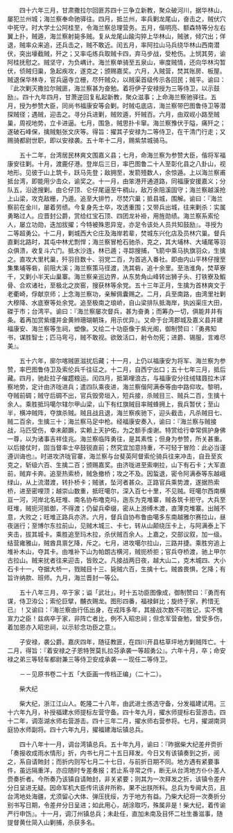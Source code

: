 <!-- { "loadSidebar": true } -->
　　四十六年三月，甘肃撒拉尔回匪苏四十三争立新教，聚众破河川，据华林山，屡犯兰州城；海兰察奉命驰驿往。四月，抵兰州，率兵剿龙尾山，奋击之，贼伏穴中死守。时大学士公阿桂至，令海兰察总理营务。五月，偕明亮、额森特等分左右翼上扑，贼遁，海兰察射毙多贼。复从龙尾山踰沟猝上华林山，贼骇，倾穴出；佯退，贼率众来追，还兵击之，贼不敢近。闰五月，率阿拉山马兵绕华林山西南潜伏，突出壕截贼，歼之；又率屯练兵取贼卡四，弃马步战，受枪伤。上悯其劳，谕阿桂抚慰之。贼坚守，为负嵎计。海兰察单骑至五泉山，审度贼情，还向华林沟暂伏，侦贼归巢，急起疾攻，遂克之；颁赐嘉奖。六月，入贼营，焚其账房、板屋。贼退保华林寺，官兵逼寺立栅，尽歼贼众，以贼渠首级传示各回民；贼平。谕曰：『此次剿灭撒拉尔贼匪，海兰察甚为奋勉。着将伊子安禄授为三等侍卫，以示鼓励』。四十九年四月，甘萧逆回复私起新教，聚众滋事；上命海兰察驰驿往。五月，授为参赞大臣，同尚书福康安等会剿。时贼屯底店，海兰察带巴图鲁侍卫等潜探贼径；遇贼，迎击之。寻分兵进剿，贼败遁，歼贼百。六月，由双岘小路至贼巢，周视地势，立卡进逼。七月，围急，贼思扑卡窜。海兰察豫伏于隘，痛歼之；遂破石峰保，擒贼魁张文庆等。得旨：擢其子安禄为二等侍卫，在干清门行走；又赐骑都尉世职，即以安禄袭。五十年十二月，赐紫禁城骑马。

　　五十二年，台湾居民林爽文围嘉义县；七月，命海兰察为参赞大臣，偕将军福康安往剿。十月，渡鹿仔港。登岸后三日，率巴图鲁二十人至彰化县之八卦山，视地形。见彼于山上筑卡，跃马先登；敌拥至，发箭殪数人，余惊遁。上以海兰察甫抵台湾，即能用少击众，谕奖之。十一月，由笨港开通道路，同福康安援嘉义；分队五，沿途搜剿。由仑仔顶、仑仔尾逼至牛稠山，敌万余阻溪固守；海兰察越溪抢上山梁，攻克敌栅，乃遁。追至大排竹，尽焚穴巢；抵县城，围解。谕曰：『海兰察前在金川，屡着劳绩。今复身先士卒，攻透重围；又带兵出城，往来剿杀：实属勇略过人。应晋封公爵，赏给红宝石顶、四团龙补褂，用旌勋绩。海兰察系索伦人，屡立功勋，迭加拔擢；今特被殊恩异宠，亦足令该处人员共知鼓励』。寻授为二等超勇公。十二月，剿城西大仑庄及海岸若辈，焚城东兴化店及员林穴巢。督兵直剿北路时，其屯中林尤剽悍；海兰察冒枪石驰杀，克之，其大埔林、大埔尾等羽众俱溃，收复斗六门。抵水沙连，林已遁；寻踪搜捕，飞箭中乘马执旗羽众，生擒之。直攻大里杙巢，歼羽目数十、羽党二百，为首逃入番社。即由内山平林仔搜至集集埔等砦，前阻大溪；海兰察策马径渡，洗其砦，追十余里。至浩淮角，焚草寮千，又剿小半天山巢寨。海兰察亲巡边界，从东势角山峰转出狮子头、打铁寮及鰕骨、合欢诸社，至极北之炭窑，搜获林等余党。五十三年正月，生擒为首林爽文于老衢崎，俘献京师；上念海兰察功，亲解佩囊赐之。二月，兵至南路，由湾里社剿大穆降、水底寮等处余党。追至极南之琅峤，自山梁排队抵海岸，执凶渠庄大田，磔于市；台湾平。谕曰：『海兰察屡次督兵，甚为奋勇；而筹办一切，俱能井井有条。着再加赏紫缰并金黄辫珊瑚朝珠，用示优异』。又命于台湾郡城及嘉义县并建福康安、海兰察等生祠，塑像。又绘二十功臣像于紫光阁，御制赞曰：『勇弗知书，谋胜智士；匹马弯弓，贼不敢视。欲致活口，射令勿死；进爵、锡服，言难尽美』。

　　五十六年，廓尔喀贼匪滋扰后藏；十一月，上仍以福康安为将军、海兰察为参赞，率巴图鲁侍卫及索伦兵千往征之。十二月，自西宁出口；五十七年三月，抵后藏。四月，驰赴拉子催趱粮运。闰四月，抵第哩浪古，与福康安分往绒辖聂拉木详察地势，定计由济咙进兵；遣四队乘夜进，海兰察偕阿满泰等由中路仰攻。黎明，夺贼前碉；贼守后碉不出，官兵毁旁垣入，短兵接，杀贼目三、贼兵二百，生擒十余人。乘胜抵玛噶尔辖尔甲山梁，山下有红旗贼目率贼蜂拥上，我兵暂伏；至山半，横冲贼阵，夺旗杀贼。贼且战且退，海兰察疾驰下，迎头截击，凡杀贼目七、贼二百余，生擒三十；海兰察马足中枪。经福康安奏入，谕曰：『海兰察与贼接战，马匹受伤，幸未颠蹶，实赖上天护佑，为之额手虔谢。特赏给行幸常佩护身佛一尊，以为诸事吉祥佳兆。海兰察临阵勇往，是其素性；但身为参赞，所关甚重。以后接仗时，固当督率士卒鼓锐直前；然究宜加意持重，不可轻于冒险：此必当谨遵训诲也』。时进攻济咙官寨，海兰察与台斐英阿督索伦骑兵往来冲击，自丑至亥克之，斩级六百、生擒二百；颁赐嘉奖。由济咙进至索喇拉，山下有石卡；大军直前，贼弃卡奔。追至热索桥，贼急撤桥；攻之不及。因蜇退，密令阿满泰等东越峨绿山，从上流潜渡，转扑桥卡；贼骇，坠河者甚众。正路官兵乘势渡，遂据热索桥，进至密哩顶；越崇山数重，抵旺噶尔，深入百七十里，不见贼。旺噶尔西南横亘一河，河岸北名旺堆、南名协布噜克吗，迤东为克堆寨，贼各筑卡拒守。大兵至旺堆，贼扼河抵御，不得渡；仍留兵牵缀，密从上游缚木渡，直薄克堆寨。出贼不意，大败之；旺堆正路兵亦济。六月，督兵自协布鲁由噶多东南越雅尔赛拉山，昼夜遄行；至博尔东拉前山，见贼木城三、卡七，转从山颠绕压卡上，与阿满泰上下夹击，拔其城卡。乘胜追至玛木拉，杀伏贼百余人。上嘉之，交部议叙，加一级。结营雍雅山，贼酋具禀乞降，斥之。七月，进攻噶尔拉山，三路并捷。乘胜穷追上堆补木山，夺其卡。由堆补下山为帕朗古横河，贼扼桥拒；官兵夺桥渡，驰上甲尔古拉山。贼来扰者往来迎击，皆败之。凡接战两日夜，越大山二，克木城四、大小石卡十一，夺据大桥一，戮贼目十三、毙贼六百，生擒十七。贼酋畏惧，乞降；有旨许纳款、班师。九月，海兰晋封一等公。

　　五十八年三月，卒于家；谥「武壮」。时十五功臣图像成，御制赞曰：『勇而有谋，侍卫洊公；索伦巨擘，黼衣赐龙。图形四番，福禄鲜比；旋终于家，矜惜无已』！又谕曰：『海兰察由行伍出身，在戎阵多年，其接战次数不可胜记，实不愧宣力之臣！兹病卒于家，非阵亡者比，例不入昭忠祠；但念军营奋勉，曾受多伤，着加恩亦入昭忠祠，以示轸念功臣之意』。

　　子安禄，袭公爵。嘉庆四年，随征教匪，在四川开县枯草坪地方剿贼阵亡。十二月，得旨：『着安禄之子恩特贺莫扎拉芬承袭一等超勇公』。六年十月，卒；命安禄之弟三等轻车都尉兼三等侍卫安成承袭－－现任二等侍卫。

　　－－见原书卷二十五「大臣画一传档正编」（二十二）。

　　柴大纪

　　柴大纪，浙江江山人。乾隆二十八年，由武进士拣选守备，分发福建试用。三十六年九月，补授福建水师提标左营守备。四十年九月，擢水师提标右营游击。四十二年，调澎湖水师右营游击。四十三年二月，擢水师右营参将。七月，擢湖南洞庭协水师副将。四十六年九月，擢福建海坛镇总兵。

　　四十八年十一月，调台湾镇总兵。五十年九月，谕曰：『昨据柴大纪差弁赍折「奏报收成雨水情形」折，内书七月二十五日拜发。今日又有该镇奏到之折，阅之，系自请貤封；而折内则写七月二十七日，与前折日期不同。地方遇有紧要事件，虽远隔重洋，亦应随时专差奏报；若止系寻常之件，断无从台湾地方仆仆差人赍奏折者。今所奏乃该镇自请貤封，非关紧要；则其为一次拜发之折，该镇令差弁分日呈进无疑。因命军机大臣传讯该弁所称，果不出朕所料。总兵为专阃大员，且台湾地处海疆，尤须留心大体、弹压抚绥，方于地方有益。乃柴大纪将一次奏折分别书写日期，令差弁分日呈进；如此用心，胡涂取巧，殊属非是！柴大纪，着传谕严行申饬』。十一月，调汀州镇总兵；未赴任，直加未南及目怀二社生番滋事，随提督黄仕简入山剿捕，杀获多名。

